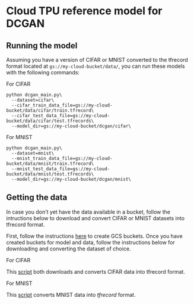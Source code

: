 # Cloud TPU reference model for DCGAN



## Running the model

Assuming you have a version of CIFAR or MNIST converted to the tfrecord format located
at `gs://my-cloud-bucket/data/`, you can run these models with the 
following commands:

For CIFAR
```
python dcgan_main.py\ 
  --dataset=cifar\
  --cifar_train_data_file=gs://my-cloud-bucket/data/cifar/train.tfrecord\
  --cifar_test_data_file=gs://my-cloud-bucket/data/cifar/test.tfrecords\
  --model_dir=gs://my-cloud-bucket/dcgan/cifar\

```

For MNIST
```
python dcgan_main.py\ 
  --dataset=mnist\
  --mnist_train_data_file=gs://my-cloud-bucket/data/mnist/train.tfrecord\
  --mnist_test_data_file=gs://my-cloud-bucket/data/mnist/test.tfrecords\
  --model_dir=gs://my-cloud-bucket/dcgan/mnist\
```


## Getting the data

In case you don't yet have the data available in a bucket, follow the intructions
below to download and convert CIFAR or MNIST datasets into tfrecord format.

First, follow the instructions [here](https://cloud.google.com/storage/docs/creating-buckets) to create GCS buckets. Once
you have created buckets for model and data, follow the instructions below for downloading and converting the dataset of choice.

For CIFAR

This [script](https://github.com/tensorflow/models/blob/master/tutorials/image/cifar10_estimator/generate_cifar10_tfrecords.py)
both downloads and converts CIFAR data into tfrecord format.


For MNIST

This [script](https://github.com/tensorflow/tensorflow/blob/master/tensorflow/examples/how_tos/reading_data/convert_to_records.py)
converts MNIST data into *tfrecord* format.
